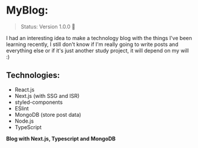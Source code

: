 # MyBlog:

> Status: Version 1.0.0 🚀

I had an interesting idea to make a technology blog with the things I've been learning recently, I still don't know if I'm really going to write posts and everything else or if it's just another study project, it will depend on my will :)

## Technologies:
- React.js
- Next.js (with SSG and ISR)
- styled-components
- ESlint
- MongoDB (store post data)
- Node.js
- TypeScript

**Blog with Next.js, Typescript and MongoDB**